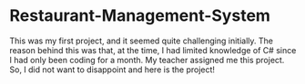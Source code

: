 # Restaurant-Management-System

This was my first project, and it seemed quite challenging initially. The reason behind this was that, at the time, I had limited knowledge of C# since I had only been coding for a month. My teacher assigned me this project. So, I did not want to disappoint and here is the project!
